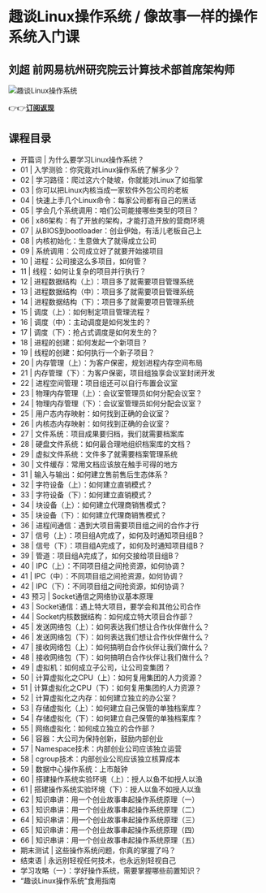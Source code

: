 趣谈Linux操作系统 / 像故事一样的操作系统入门课
===========================

刘超 **前网易杭州研究院云计算技术部首席架构师**
--------------------------

![趣谈Linux操作系统](https://www.geekgay.com/storage/geek/geek_d8f5cc9d46fcdfdacc2a88c3e57d4123.jpg)  
  
👉👉[**订阅返现**](https://time.geekbang.org/column/intro/100024701?code=d-nHnT2E4zuuVkTyMc%2FDAl590t%2F1R2eQxOcXllMCtpo%3D "趣谈Linux操作系统")  
  
课程目录
----

  
  
- 开篇词 | 为什么要学习Linux操作系统？
- 01 | 入学测验：你究竟对Linux操作系统了解多少？
- 02 | 学习路径：爬过这六个陡坡，你就能对Linux了如指掌
- 03 | 你可以把Linux内核当成一家软件外包公司的老板
- 04 | 快速上手几个Linux命令：每家公司都有自己的黑话
- 05 | 学会几个系统调用：咱们公司能接哪些类型的项目？
- 06 | x86架构：有了开放的架构，才能打造开放的营商环境
- 07 | 从BIOS到bootloader：创业伊始，有活儿老板自己上
- 08 | 内核初始化：生意做大了就得成立公司
- 09 | 系统调用：公司成立好了就要开始接项目
- 10 | 进程：公司接这么多项目，如何管？
- 11 | 线程：如何让复杂的项目并行执行？
- 12 | 进程数据结构（上）：项目多了就需要项目管理系统
- 13 | 进程数据结构（中）：项目多了就需要项目管理系统
- 14 | 进程数据结构（下）：项目多了就需要项目管理系统
- 15 | 调度（上）：如何制定项目管理流程？
- 16 | 调度（中）：主动调度是如何发生的？
- 17 | 调度（下）：抢占式调度是如何发生的？
- 18 | 进程的创建：如何发起一个新项目？
- 19 | 线程的创建：如何执行一个新子项目？
- 20 | 内存管理（上）：为客户保密，规划进程内存空间布局
- 21 | 内存管理（下）：为客户保密，项目组独享会议室封闭开发
- 22 | 进程空间管理：项目组还可以自行布置会议室
- 23 | 物理内存管理（上）：会议室管理员如何分配会议室？
- 24 | 物理内存管理（下）：会议室管理员如何分配会议室？
- 25 | 用户态内存映射：如何找到正确的会议室？
- 26 | 内核态内存映射：如何找到正确的会议室？
- 27 | 文件系统：项目成果要归档，我们就需要档案库
- 28 | 硬盘文件系统：如何最合理地组织档案库的文档？
- 29 | 虚拟文件系统：文件多了就需要档案管理系统
- 30 | 文件缓存：常用文档应该放在触手可得的地方
- 31 | 输入与输出：如何建立售前售后生态体系？
- 32 | 字符设备（上）：如何建立直销模式？
- 33 | 字符设备（下）：如何建立直销模式？
- 34 | 块设备（上）：如何建立代理商销售模式？
- 35 | 块设备（下）：如何建立代理商销售模式？
- 36 | 进程间通信：遇到大项目需要项目组之间的合作才行
- 37 | 信号（上）：项目组A完成了，如何及时通知项目组B？
- 38 | 信号（下）：项目组A完成了，如何及时通知项目组B？
- 39 | 管道：项目组A完成了，如何交接给项目组B？
- 40 | IPC（上）：不同项目组之间抢资源，如何协调？
- 41 | IPC（中）：不同项目组之间抢资源，如何协调？
- 42 | IPC（下）：不同项目组之间抢资源，如何协调？
- 43 预习 | Socket通信之网络协议基本原理
- 43 | Socket通信：遇上特大项目，要学会和其他公司合作
- 44 | Socket内核数据结构：如何成立特大项目合作部？
- 45 | 发送网络包（上）：如何表达我们想让合作伙伴做什么？
- 46 | 发送网络包（下）：如何表达我们想让合作伙伴做什么？
- 47 | 接收网络包（上）：如何搞明白合作伙伴让我们做什么？
- 48 | 接收网络包（下）：如何搞明白合作伙伴让我们做什么？
- 49 | 虚拟机：如何成立子公司，让公司变集团？
- 50 | 计算虚拟化之CPU（上）：如何复用集团的人力资源？
- 51 | 计算虚拟化之CPU（下）：如何复用集团的人力资源？
- 52 | 计算虚拟化之内存：如何建立独立的办公室？
- 53 | 存储虚拟化（上）：如何建立自己保管的单独档案库？
- 54 | 存储虚拟化（下）：如何建立自己保管的单独档案库？
- 55 | 网络虚拟化：如何成立独立的合作部？
- 56 | 容器：大公司为保持创新，鼓励内部创业
- 57 | Namespace技术：内部创业公司应该独立运营
- 58 | cgroup技术：内部创业公司应该独立核算成本
- 59 | 数据中心操作系统：上市敲钟
- 60 | 搭建操作系统实验环境（上）：授人以鱼不如授人以渔
- 61 | 搭建操作系统实验环境（下）：授人以鱼不如授人以渔
- 62 | 知识串讲：用一个创业故事串起操作系统原理（一）
- 63 | 知识串讲：用一个创业故事串起操作系统原理（二）
- 64 | 知识串讲：用一个创业故事串起操作系统原理（三）
- 65 | 知识串讲：用一个创业故事串起操作系统原理（四）
- 66 | 知识串讲：用一个创业故事串起操作系统原理（五）
- 期末测试 | 这些操作系统问题，你真的掌握了吗？
- 结束语 | 永远别轻视任何技术，也永远别轻视自己
- 学习攻略（一）：学好操作系统，需要掌握哪些前置知识？
- “趣谈Linux操作系统”食用指南